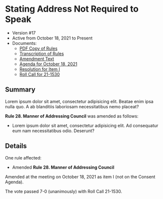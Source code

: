 # Stating Address Not Required to Speak

- Version #17
- Active from October 18, 2021 to Present
- Documents:
    - [PDF Copy of Rules](assets/rules-archive/2021_10_18/copy.pdf)
    - [Transcription of Rules](#/view/rules-archive~2021_10_18~transcription)
    - [Amendment Text](#/view/rules-archive~2021_10_18~amendment)
    - [Agenda for October 18, 2021](assets/rules-archive/2021_10_18/agenda.pdf)
    - [Resolution for Item I](assets/rules-archive/2021_10_18/resolution.pdf)
    - [Roll Call for 21-1530](assets/rules-archive/2021_10_18/roll_call.pdf)

## Summary

Lorem ipsum dolor sit amet, consectetur adipisicing elit. Beatae enim ipsa nulla quo. A ab blanditiis laboriosam necessitatibus nemo placeat? 

**Rule 28. Manner of Addressing Council** was amended as follows:

- Lorem ipsum dolor sit amet, consectetur adipisicing elit. Ad consequatur eum nam necessitatibus odio. Deserunt? 
    
## Details

One rule affected:

- Amended **Rule 28. Manner of Addressing Council**

Amended at the meeting on October 18, 2021 as item I (not on the Consent Agenda).

The vote passed 7-0 (unanimously) with Roll Call 21-1530.
